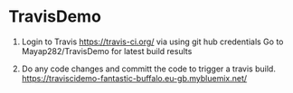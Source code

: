 # TravisDemo
1. Login to Travis https://travis-ci.org/ via using git hub credentials
Go to Mayap282/TravisDemo for latest build results

2. Do any code changes and committ the code to trigger a travis build.
https://traviscidemo-fantastic-buffalo.eu-gb.mybluemix.net/
